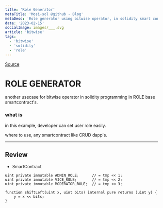 ```yaml
---
title: 'Role Generator'
metaTitle: 'Mosi-sol @github - Blog'
metaDesc: 'Role generator using bitwise operator, in solidity smart contract'
date: '2023-02-15'
socialImage: images/___.svg
article: 'bitwise'
tags:
  - 'bitwise'
  - 'solidity'
  - 'role'
---
```


[Source](https://github.com/mosi-sol/live-contracts-s4/blob/main/01-%20Bitwise%20Role/Role.sol)

# ROLE GENERATOR
another usecase for bitwise operator in solidity programming in ROLE base smartcontract's.

### what is
in this example, developer can set user role easily.

where to use, any smartcontract like CRUD dapp's.

---

## Review

- SmartContract

```solidity
uint private immutable ADMIN_ROLE;      // = tmp << 1;
uint private immutable VICE_ROLE;       // = tmp << 2;
uint private immutable MODERATOR_ROLE;  // = tmp << 3;

function shiftLeft(uint x, uint bits) internal pure returns (uint y) {
    y = x << bits;
}
```

